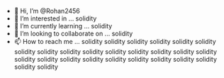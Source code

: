 - 👋 Hi, I’m @Rohan2456 
- 👀 I’m interested in ... solidity
- 🌱 I’m currently learning ... solidity
- 💞️ I’m looking to collaborate on ... solidity
- 📫 How to reach me ... solidity solidity solidity solidity solidity solidity solidity solidity solidity solidity solidity solidity solidity solidity solidity solidity solidity solidity solidity solidity solidity solidity solidity solidity solidity solidity 

<!---
Rohan2456/Rohan2456 is a ✨ special ✨ repository because its `README.md` (this file) appears on your GitHub profile.
You can click the Preview link to take a look at your changes.
--->
